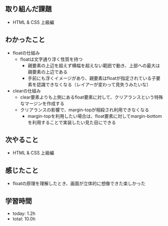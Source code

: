 ## 取り組んだ課題
- HTML & CSS 上級編 

## わかったこと
- floatの仕組み
  - floatは文字通り浮く性質を持つ
    - 親要素の上辺を超えず横幅を超えない範囲で動き、上部への最大は親要素の上辺である
    - 手前にも浮くイメージがあり、親要素はfloatが指定されている子要素を認識できなくなる（レイアーが変わって見失うみたいな）
- clearの仕組み
  - clear要素よりも上側にあるfloat要素に対して、クリアランスという特殊なマージンを作成する
  - クリアランスの影響で、margin-topが相殺され利用できなくなる
    - margin-topを利用したい場合は、float要素に対してmargin-bottomを利用することで実装したい見た目にできる
   
## 次やること
- HTML & CSS 上級編

## 感じたこと
- floatの原理を理解したとき、画面が立体的に想像できた楽しかった

## 学習時間
- today: 1.2h
- total: 10.0h
